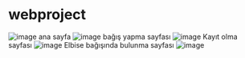 # webproject

![image](https://github.com/hazalzengin/webproject/assets/141309108/2d49a510-8fd6-482b-be53-4f0ed18e0805)
ana sayfa
![image](https://github.com/hazalzengin/webproject/assets/141309108/dc3e00c5-f278-4996-b627-211186811d95)
bağış yapma sayfası 
![image](https://github.com/hazalzengin/webproject/assets/141309108/aaf1016a-d66d-4def-afce-932400332264)
Kayıt olma sayfası
![image](https://github.com/hazalzengin/webproject/assets/141309108/1d38329f-edd3-49fa-931c-015d51ef67cb)
Elbise bağışında bulunma sayfası
![image](https://github.com/hazalzengin/webproject/assets/141309108/6df64f36-def8-4464-bbde-8666ed553723)




